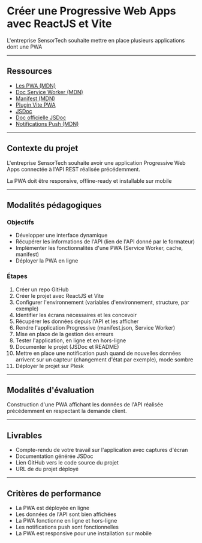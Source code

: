 # Créer une Progressive Web Apps avec ReactJS et Vite

L'entreprise SensorTech souhaite mettre en place plusieurs applications dont une PWA

---

## Ressources
- [Les PWA (MDN)](https://developer.mozilla.org/fr/docs/Web/Progressive_web_apps)
- [Doc Service Worker (MDN)](https://developer.mozilla.org/fr/docs/Web/API/Service_Worker_API)
- [Manifest (MDN)](https://developer.mozilla.org/fr/docs/Web/Progressive_web_apps/Manifest)
- [Plugin Vite PWA](https://github.com/vite-pwa/vite-plugin-pwa)
- [JSDoc](https://medium.com/@sanchit0496/how-to-integrate-jsdoc-in-react-js-application-e16c97635e5c)
- [Doc officielle JSDoc](https://jsdoc.app/)
- [Notifications Push (MDN)](https://developer.mozilla.org/fr/docs/Web/Progressive_web_apps/Tutorials/js13kGames/Re-engageable_Notifications_Push)

---

## Contexte du projet
L'entreprise SensorTech souhaite avoir une application Progressive Web Apps connectée à l'API REST réalisée précédemment.

La PWA doit être responsive, offline-ready et installable sur mobile

---

## Modalités pédagogiques

### Objectifs
- Développer une interface dynamique
- Récupérer les informations de l'API (lien de l'API donné par le formateur)
- Implémenter les fonctionnalités d'une PWA (Service Worker, cache, manifest)
- Déployer la PWA en ligne

### Étapes
1. Créer un repo GitHub 
2. Créer le projet avec ReactJS et Vite 
3. Configurer l'environnement (variables d'environnement, structure, par exemple)
4. Identifier les écrans nécessaires et les concevoir 
5. Récupérer les données depuis l'API et les afficher 
6. Rendre l'application Progressive (manifest.json, Service Worker)
7. Mise en place de la gestion des erreurs 
8. Tester l'application, en ligne et en hors-ligne 
9. Documenter le projet (JSDoc et README)
10. Mettre en place une notification push quand de nouvelles données arrivent sur un capteur (changement d'état par exemple), mode sombre 
11. Déployer le projet sur Plesk

---

## Modalités d'évaluation
Construction d'une PWA affichant les données de l'API réalisée précédemment en respectant la demande client.

---

## Livrables
- Compte-rendu de votre travail sur l'application avec captures d'écran
- Documentation générée JSDoc
- Lien GitHub vers le code source du projet
- URL de du projet déployé

---

## Critères de performance
- La PWA est déployée en ligne 
- Les données de l'API sont bien affichées 
- La PWA fonctionne en ligne et hors-ligne 
- Les notifications push sont fonctionnelles 
- La PWA est responsive pour une installation sur mobile